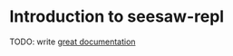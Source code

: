 # Introduction to seesaw-repl

TODO: write [great documentation](http://jacobian.org/writing/what-to-write/)
